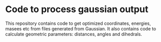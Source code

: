 # Code to process gaussian output
This repository contains code to get optimized coordinates, energies, masees etc from files generated from Gaussian. It also contains code to calculate geometric parameters: distances, angles and dihedrals.

